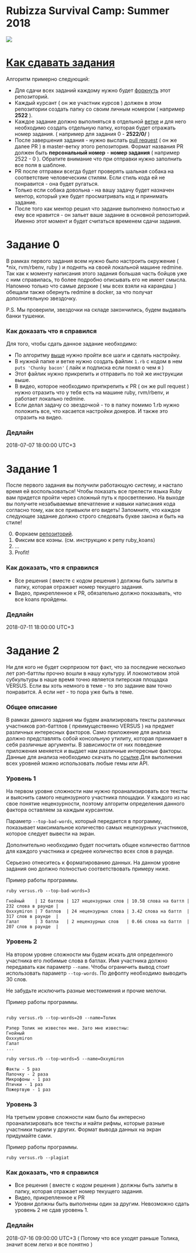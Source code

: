 # Rubizza Survival Camp: Summer 2018

![](https://s3.eu-central-1.amazonaws.com/rubizza/rubizza-logo.png)


# [Как сдавать задания](#how-to-submit)

Алгоритм примерно следующий:

* Для сдачи всех заданий каждому нужно будет [форкнуть](http://lmgtfy.com/?q=%D1%84%D0%BE%D1%80%D0%BA%D0%BD%D1%83%D1%82%D1%8C) этот репозиторий.
* Каждый курсант ( он же участник курсов ) должен в этом репозитории создать папку со своим личным номером ( например __2522__ ).
* Каждое задание должно выполняться в отдельной [ветке](http://lmgtfy.com/?q=github+fork) и для него необходимо создать отдельную папку, которая будет отражать номер задания. ( например для задания 0 - __2522/0/__ )
* После завершения задания - нужно выслать [pull request](http://lmgtfy.com/?q=pull+request) ( он же далее PR ) в master-ветку этого репозитория. Формат названия PR должен быть __персональный номер__ - __номер задания__ ( например 2522 - 0 ). Обратите внимание что при отправки нужно заполнить все поля в шаблоне.
* PR после отправки всегда будет проверять шальная собака на соответствие человеческим стилям. Если стиль кода ей не понравится - она будет ругаться.
* Только если собака довольна - на вашу задачу будет назначен ментор, который уже будет просматривать код и принимать задание.
* После того как ментор решил что задание выполнено полностью и ему все нравится - он зальет ваше задание в основной репозиторий. Именно этот момент и будет считаться временем сдачи задания.


# Задание 0

В рамках первого задания всем нужно было настроить окружение ( *nix, rvm/rbenv, ruby ) и поднять на своей локальной машине redmine. Так как к моменту написания этого задания большая часть бойцов уже с ним справилась, то более подробно описывать его не имеет смысла. Напомню только что самые дерзкие ( мы всех взяли на карандаш ) обещали также обернуть redmine в docker, за что получат дополнительную звездочку.

P.S. Мы проверили, звездочки на складе закончились, будем выдавать банки тушенки.


### Как доказать что я справился

Для того, чтобы сдать данное задание необходимо:

* По алгоритму [выше](#how-to-submit) нужно пройти все шаги и сделать настройку.
* В нужной папке и ветке нужно создать файлик `1.rb` с кодом в нем `puts 'Chunky bacon'` ( лайк и подписка если понял о чем я )
* Этот файлик нужно прикрепить и отправить по той же инструкции выше.
* В видео, которое необходимо припкрепить к PR ( он же pull request ) нужно отразить что у тебя есть на машине ruby, rvm/rbenv, и работает локально redmine.
* Если делал задачу со звездочкой - то в папку помимо 1.rb нужно положить все, что касается настройки докеров. И также это отразить на видео.

### Дедлайн

2018-07-07 18:00:00 UTC+3

# Задание 1

После первого задания вы получили работающую систему, и настало время ей воспользоваться! Чтобы показать все прелести языка Ruby вам придется пройти через сложный путь к просветлению. На выходе вы получите незабываемые впечатление и навыки написания кода согласно тому, как все привыкли его видеть! Запомните, что каждое следующее задание должно строго следовать букве закона и быть на стиле!

0. Форкаем [репозиторий](https://github.com/edgecase/ruby_koans).
1. Фиксим все коэны. (см. инструкцию к репу ruby_koans)
2. ...
4. Profit!

### Как доказать, что я справился

* Все решения ( вместе с кодом решения ) должны быть залиты в папку, которая отражает номер текущего задания.
* Видео, прикрепленное к PR, обязательно должно показывать, что все koans пройдены.

### Дедлайн
2018-07-11 18:00:00 UTC+3

# Задание 2

Ни для кого не будет сюрпризом тот факт, что за последние несколько лет рэп-баттлы прочно вошли в нашу культуру. И локомотивом этой субкультуры в наше время точно является питерская площадка VERSUS. Если вы хоть немного в теме - то это задание вам точно понравится. А если нет - то пора уже быть в теме.

### Общее описание

В рамках данного задания мы будем анализировать тексты различных участников рэп-баттлов ( преимущественно VERSUS ) на предмет различных интересных факторов. Само приложение для анализа должно представлять собой консольную утилиту, которая принимает в себя различные аргументы. В зависимости от них поведение приложения меняется и выдает нам различные интересные факторы. Данные для анализа необходимо скачать по [ссылке](https://drive.google.com/open?id=1qFdNe6ggZHW1hCa3klNgQIbHVMdWanJf).Для выполнения всех уровней можно использовать любые гемы или API.

### Уровень 1

На первом уровне сложности нам нужно проанализировать все тексты и выяснить самого нецензурного участника площадки. У каждого из нас свое понятие нецензурности, поэтому алгоритм определения данного фактора оставляем за каждым курсантом.

Параметр `--top-bad-words`, который передается в программу, показывает максимальное количество самых нецензурных участников, которое следует вывести на экран.

Дополнительно необходимо будет посчитать общее количество баттлов для каждого участника и среднее количество всех слов в раунде.

Серьезно отнеситесь к форматированию данных. На данном уровне задания оно должно полностью соответствовать примеру ниже.

Пример работы программы.

```
ruby versus.rb --top-bad-words=3

Гнойный    | 12 батлов | 127 нецензурных слов | 10.58 слова на баттл | 232 слова в раунде |
Oxxxymiron | 7 батлов  | 24 нецензурных слова | 3.42 слова на баттл  | 317 слов в раунде  |
Галат      | 3 батла   | 2 нецензурных слов   | 0.66 слова на баттл  | 207 слов в раунде  |
```

### Уровень 2

На втором уровне сложности мы будем искать для определнного участника его любимые слова в батлах.  Имя участника должно передавать как параметр `--name`. Чтобы ограничить вывод стоит использовать параметр `--top-words`. По дефолту необходимо выводить 30 слов.

Не забудьте исключить разные местоимения и прочие мелочи.

Пример работы программы.

```

ruby versus.rb --top-words=20 --name=Толик

Рэпер Толик не известен мне. Зато мне известны:
Гнойный
Oxxxymiron
Галат
...

ruby versus.rb --top-words=5 --name=Oxxymiron

Факты - 5 раз
Папочку - 2 раза
Микрофоны - 1 раз
Птички - 1 раз
Пожертвую - 1 раз
```

### Уровень 3

На третьем уровне сложности нам было бы интересно проанализировать все тексты и найти рифмы, которые разные участники тырили у других. Формат вывода данных на экран придумайте сами.

Пример работы программы.


```
ruby versus.rb --plagiat
```

### Как доказать, что я справился

* Все решения ( вместе с кодом решения ) должны быть залиты в папку, которая отражает номер текущего задания.
* Видео, прикрепленное к PR
* Уровни должны быть выполнены один за другим. Невозможно сдать уровень 2 не сдав уровень 1.

### Дедлайн
2018-07-16 09:00:00 UTC+3 ( Потому что все уходят раньше Толика, значит всем легко и все понятно )
